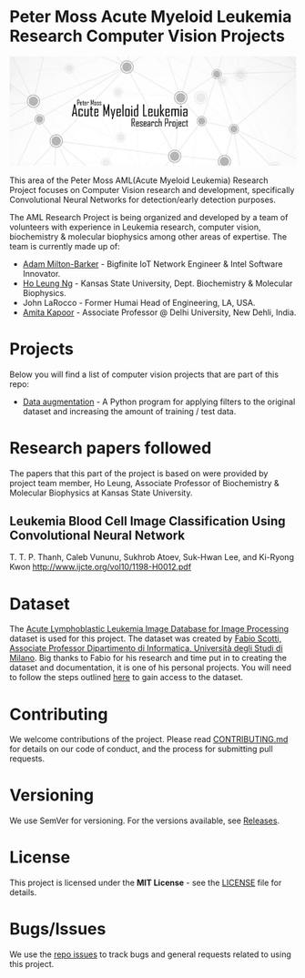 # Peter Moss Acute Myeloid Leukemia Research Computer Vision Projects
![Peter Moss Acute Myeloid Leukemia Research Computer Vision Projects](Media/Images/Banner-Social.jpg) 

This area of the Peter Moss AML(Acute Myeloid Leukemia) Research Project focuses on Computer Vision research and development, specifically Convolutional Neural Networks for detection/early detection purposes. 

The AML Research Project is being organized and developed by a team of volunteers with experience in Leukemia research, computer vision, biochemistry & molecular biophysics among other areas of expertise. The team is currently made up of:

- [Adam Milton-Barker](https://github.com/AdamMiltonBarker "Adam Milton-Barker") - Bigfinite IoT Network Engineer & Intel Software Innovator.
- [Ho Leung Ng](https://github.com/holeung "Ho  Leung Ng") - Kansas State University, Dept. Biochemistry & Molecular Biophysics.
- John LaRocco - Former Humai Head of Engineering, LA, USA.
- [Amita Kapoor](https://github.com/amita-kapoor "Amita Kapoor") - Associate Professor @ Delhi University, New Dehli, India.

# Projects
Below you will find a list of computer vision projects that are part of this repo:

- [Data augmentation](https://github.com/AMLResearchProject/AML-Classifiers/tree/master/Data/ "Data augmentation") - A Python program for applying filters to the original dataset and increasing the amount of training / test data. 

# Research papers followed
The papers that this part of the project is based on were provided by project team member, Ho Leung, Associate Professor of Biochemistry & Molecular Biophysics at Kansas State University. 

## Leukemia Blood Cell Image Classification Using Convolutional Neural Network
T. T. P. Thanh, Caleb Vununu, Sukhrob Atoev, Suk-Hwan Lee, and Ki-Ryong Kwon 
http://www.ijcte.org/vol10/1198-H0012.pdf

# Dataset
The [Acute Lymphoblastic Leukemia Image Database for Image Processing](https://homes.di.unimi.it/scotti/all/) dataset is used for this project. The dataset was created by [Fabio Scotti, Associate Professor Dipartimento di Informatica, Università degli Studi di Milano](https://homes.di.unimi.it/scotti/). Big thanks to Fabio for his research and time put in to creating the dataset and documentation, it is one of his personal projects. You will need to follow the steps outlined [here](https://homes.di.unimi.it/scotti/all/#download) to gain access to the dataset.

# Contributing
We welcome contributions of the project. Please read [CONTRIBUTING.md](https://github.com/AMLResearchProject/AML-Classifiers/blob/master/CONTRIBUTING.md "CONTRIBUTING.md") for details on our code of conduct, and the process for submitting pull requests.

# Versioning
We use SemVer for versioning. For the versions available, see [Releases](https://github.com/AMLResearchProject/AML-Classifiers/releases "Releases").

# License
This project is licensed under the **MIT License** - see the [LICENSE](https://github.com/AMLResearchProject/AML-Classifiers/blob/master/LICENSE "LICENSE") file for details.

# Bugs/Issues
We use the [repo issues](issues "repo issues") to track bugs and general requests related to using this project. 
